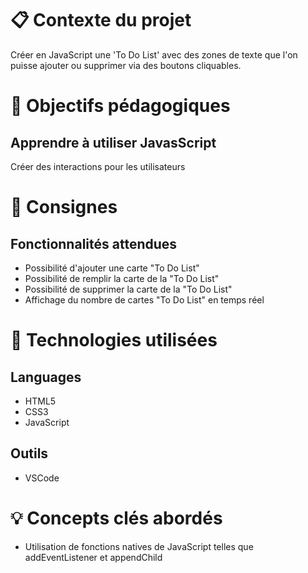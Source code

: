 <h1>📋 Contexte du projet</h1>
Créer en JavaScript une 'To Do List' avec des zones de texte que l'on puisse ajouter ou supprimer via des boutons cliquables.

<h1>🎯 Objectifs pédagogiques</h1>
<h2>Apprendre à utiliser JavasScript</h2>
Créer des interactions pour les utilisateurs

<h1>📝 Consignes</h1>
<h2>Fonctionnalités attendues</h2>

- Possibilité d'ajouter une carte "To Do List"
- Possibilité de remplir la carte de la "To Do List"
- Possibilité de supprimer la carte de la "To Do List"
- Affichage du nombre de cartes "To Do List" en temps réel

<h1>🔧 Technologies utilisées</h1>

<h2>Languages</h2>

- HTML5
- CSS3
- JavaScript

<h2>Outils</h2>

- VSCode

<h1>💡 Concepts clés abordés</h1>

- Utilisation de fonctions natives de JavaScript telles que addEventListener et appendChild
